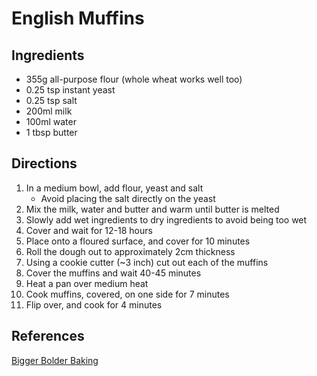 # English Muffins

## Ingredients

* 355g all-purpose flour (whole wheat works well too)
* 0.25 tsp instant yeast
* 0.25 tsp salt
* 200ml milk
* 100ml water
* 1 tbsp butter

## Directions

1. In a medium bowl, add flour, yeast and salt
    * Avoid placing the salt directly on the yeast
2. Mix the milk, water and butter and warm until butter is melted
3. Slowly add wet ingredients to dry ingredients to avoid being too wet
4. Cover and wait for 12-18 hours
5. Place onto a floured surface, and cover for 10 minutes
6. Roll the dough out to approximately 2cm thickness
7. Using a cookie cutter (~3 inch) cut out each of the muffins
8. Cover the muffins and wait 40-45 minutes
9. Heat a pan over medium heat
10. Cook muffins, covered, on one side for 7 minutes
11. Flip over, and cook for 4 minutes

## References

[Bigger Bolder Baking](https://www.biggerbolderbaking.com/homemade-english-muffins/)
